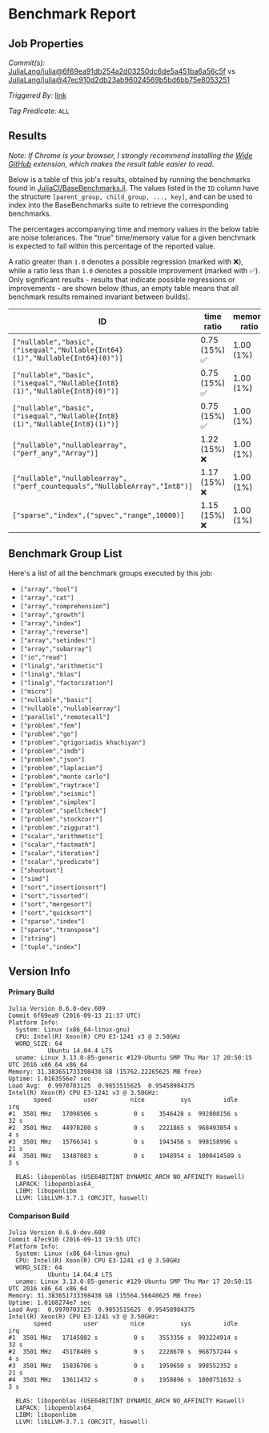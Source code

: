 # Benchmark Report

## Job Properties

*Commit(s):* [JuliaLang/julia@6f69ea91db254a2d03250dc6de5a451ba6a56c5f](https://github.com/JuliaLang/julia/commit/6f69ea91db254a2d03250dc6de5a451ba6a56c5f) vs [JuliaLang/julia@47ec910d2db23ab96024569b5bd6bb75e8053251](https://github.com/JuliaLang/julia/commit/47ec910d2db23ab96024569b5bd6bb75e8053251)

*Triggered By:* [link](https://github.com/JuliaLang/julia/commit/6f69ea91db254a2d03250dc6de5a451ba6a56c5f#commitcomment-19124251)

*Tag Predicate:* `ALL`

## Results

*Note: If Chrome is your browser, I strongly recommend installing the [Wide GitHub](https://chrome.google.com/webstore/detail/wide-github/kaalofacklcidaampbokdplbklpeldpj?hl=en)
extension, which makes the result table easier to read.*

Below is a table of this job's results, obtained by running the benchmarks found in
[JuliaCI/BaseBenchmarks.jl](https://github.com/JuliaCI/BaseBenchmarks.jl). The values
listed in the `ID` column have the structure `[parent_group, child_group, ..., key]`,
and can be used to index into the BaseBenchmarks suite to retrieve the corresponding
benchmarks.

The percentages accompanying time and memory values in the below table are noise tolerances. The "true"
time/memory value for a given benchmark is expected to fall within this percentage of the reported value.

A ratio greater than `1.0` denotes a possible regression (marked with :x:), while a ratio less
than `1.0` denotes a possible improvement (marked with :white_check_mark:). Only significant results - results
that indicate possible regressions or improvements - are shown below (thus, an empty table means that all
benchmark results remained invariant between builds).

| ID | time ratio | memory ratio |
|----|------------|--------------|
| `["nullable","basic",("isequal","Nullable{Int64}(1)","Nullable{Int64}(0)")]` | 0.75 (15%) :white_check_mark: | 1.00 (1%)  |
| `["nullable","basic",("isequal","Nullable{Int8}(1)","Nullable{Int8}(0)")]` | 0.75 (15%) :white_check_mark: | 1.00 (1%)  |
| `["nullable","basic",("isequal","Nullable{Int8}(1)","Nullable{Int8}(1)")]` | 0.75 (15%) :white_check_mark: | 1.00 (1%)  |
| `["nullable","nullablearray",("perf_any","Array")]` | 1.22 (15%) :x: | 1.00 (1%)  |
| `["nullable","nullablearray",("perf_countequals","NullableArray","Int8")]` | 1.17 (15%) :x: | 1.00 (1%)  |
| `["sparse","index",("spvec","range",10000)]` | 1.15 (15%) :x: | 1.00 (1%)  |

## Benchmark Group List

Here's a list of all the benchmark groups executed by this job:

- `["array","bool"]`
- `["array","cat"]`
- `["array","comprehension"]`
- `["array","growth"]`
- `["array","index"]`
- `["array","reverse"]`
- `["array","setindex!"]`
- `["array","subarray"]`
- `["io","read"]`
- `["linalg","arithmetic"]`
- `["linalg","blas"]`
- `["linalg","factorization"]`
- `["micro"]`
- `["nullable","basic"]`
- `["nullable","nullablearray"]`
- `["parallel","remotecall"]`
- `["problem","fem"]`
- `["problem","go"]`
- `["problem","grigoriadis khachiyan"]`
- `["problem","imdb"]`
- `["problem","json"]`
- `["problem","laplacian"]`
- `["problem","monte carlo"]`
- `["problem","raytrace"]`
- `["problem","seismic"]`
- `["problem","simplex"]`
- `["problem","spellcheck"]`
- `["problem","stockcorr"]`
- `["problem","ziggurat"]`
- `["scalar","arithmetic"]`
- `["scalar","fastmath"]`
- `["scalar","iteration"]`
- `["scalar","predicate"]`
- `["shootout"]`
- `["simd"]`
- `["sort","insertionsort"]`
- `["sort","issorted"]`
- `["sort","mergesort"]`
- `["sort","quicksort"]`
- `["sparse","index"]`
- `["sparse","transpose"]`
- `["string"]`
- `["tuple","index"]`

## Version Info

#### Primary Build

```
Julia Version 0.6.0-dev.609
Commit 6f69ea9 (2016-09-13 21:37 UTC)
Platform Info:
  System: Linux (x86_64-linux-gnu)
  CPU: Intel(R) Xeon(R) CPU E3-1241 v3 @ 3.50GHz
  WORD_SIZE: 64
           Ubuntu 14.04.4 LTS
  uname: Linux 3.13.0-85-generic #129-Ubuntu SMP Thu Mar 17 20:50:15 UTC 2016 x86_64 x86_64
Memory: 31.383651733398438 GB (15762.22265625 MB free)
Uptime: 1.0163556e7 sec
Load Avg:  0.9970703125  0.9853515625  0.95458984375
Intel(R) Xeon(R) CPU E3-1241 v3 @ 3.50GHz: 
       speed         user         nice          sys         idle          irq
#1  3501 MHz   17098506 s          0 s    3546428 s  992808156 s         32 s
#2  3501 MHz   44978280 s          0 s    2221865 s  968493054 s          4 s
#3  3501 MHz   15766341 s          0 s    1943456 s  998158996 s         21 s
#4  3501 MHz   13487083 s          0 s    1948954 s  1000414589 s          3 s

  BLAS: libopenblas (USE64BITINT DYNAMIC_ARCH NO_AFFINITY Haswell)
  LAPACK: libopenblas64_
  LIBM: libopenlibm
  LLVM: libLLVM-3.7.1 (ORCJIT, haswell)

```

#### Comparison Build

```
Julia Version 0.6.0-dev.608
Commit 47ec910 (2016-09-13 19:55 UTC)
Platform Info:
  System: Linux (x86_64-linux-gnu)
  CPU: Intel(R) Xeon(R) CPU E3-1241 v3 @ 3.50GHz
  WORD_SIZE: 64
           Ubuntu 14.04.4 LTS
  uname: Linux 3.13.0-85-generic #129-Ubuntu SMP Thu Mar 17 20:50:15 UTC 2016 x86_64 x86_64
Memory: 31.383651733398438 GB (15564.56640625 MB free)
Uptime: 1.0168274e7 sec
Load Avg:  0.9970703125  0.9853515625  0.95458984375
Intel(R) Xeon(R) CPU E3-1241 v3 @ 3.50GHz: 
       speed         user         nice          sys         idle          irq
#1  3501 MHz   17145082 s          0 s    3553356 s  993224914 s         32 s
#2  3501 MHz   45178489 s          0 s    2228670 s  968757244 s          4 s
#3  3501 MHz   15836786 s          0 s    1950650 s  998552352 s         21 s
#4  3501 MHz   13611432 s          0 s    1958896 s  1000751632 s          3 s

  BLAS: libopenblas (USE64BITINT DYNAMIC_ARCH NO_AFFINITY Haswell)
  LAPACK: libopenblas64_
  LIBM: libopenlibm
  LLVM: libLLVM-3.7.1 (ORCJIT, haswell)

```

